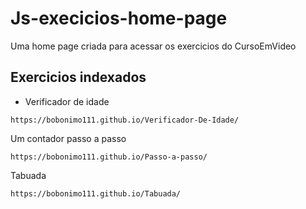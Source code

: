 # Js-execicios-home-page
Uma home page criada para acessar os exercicios do CursoEmVideo 
## Exercicios indexados
- Verificador de idade
```
https://bobonimo111.github.io/Verificador-De-Idade/
```
Um contador passo a passo
```
https://bobonimo111.github.io/Passo-a-passo/
```
Tabuada 
```
https://bobonimo111.github.io/Tabuada/
```
